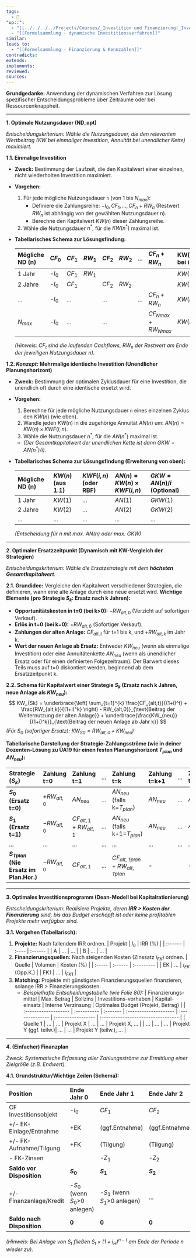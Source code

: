 ```yaml
---
tags:
  - 🌱
"up::":
  - "[[../../../../Projects/Courses/_Investition und Finanzierung|_Investition und Finanzierung]]"
  - "[[Formelsammlung - dynamische Investitionsverfahren]]"
similar:
leads to:
  - "[[Formelsammlung - Finanzierung & Kennzahlen]]"
contradicts:
extends:
implements:
reviewed:
sources:
---
```

**Grundgedanke:** Anwendung der dynamischen Verfahren zur Lösung spezifischer Entscheidungsprobleme über Zeiträume oder bei Ressourcenknappheit.

---

**1. Optimale Nutzungsdauer (ND_opt)**

*Entscheidungskriterium: Wähle die Nutzungsdauer, die den relevanten Wertbeitrag (KW bei einmaliger Investition, Annuität bei unendlicher Kette) maximiert.*

**1.1. Einmalige Investition**
*   **Zweck:** Bestimmung der Laufzeit, die den Kapitalwert einer einzelnen, nicht wiederholten Investition maximiert.
*   **Vorgehen:**
    1.  Für jede mögliche Nutzungsdauer `n` (von 1 bis $N_{max}$):
        *   Definiere die Zahlungsreihe: $-I_0, CF_1, ..., CF_n + RW_n$ (Restwert $RW_n$ ist abhängig von der gewählten Nutzungsdauer n).
        *   Berechne den Kapitalwert $KW(n)$ dieser Zahlungsreihe.
    2.  Wähle die Nutzungsdauer $n^*$, für die $KW(n^*)$ maximal ist.
*   **Tabellarisches Schema zur Lösungsfindung:**

    | Mögliche ND (n) | $CF_0$ | $CF_1$ | $RW_1$ | $CF_2$ | $RW_2$ | ... | $CF_n+RW_n$ | **KW(n)** bei i |
    | :-------------- | :----- | :----- | :----- | :----- | :----- | :-- | :---------- | :-------------- |
    | 1 Jahr          | -$I_0$ | $CF_1$ | $RW_1$ |        |        |     |             | $KW(1)$         |
    | 2 Jahre         | -$I_0$ | $CF_1$ |        | $CF_2$ | $RW_2$ |     |             | $KW(2)$         |
    | ...             | -$I_0$ | ...    |        | ...    |        | ... | $CF_n+RW_n$ | $KW(n)$         |
    | $N_{max}$       | -$I_0$ | ...    |        | ...    |        |     | $CF_{Nmax}+RW_{Nmax}$ | $KW(N_{max})$   |
    *(Hinweis: $CF_t$ sind die laufenden Cashflows, $RW_n$ der Restwert am Ende der jeweiligen Nutzungsdauer n).*

**1.2. *Konzept:* Mehrmalige identische Investition (Unendlicher Planungshorizont)**
*   **Zweck:** Bestimmung der optimalen Zyklusdauer für eine Investition, die unendlich oft durch eine identische ersetzt wird.
*   **Vorgehen:**
    1.  Berechne für jede mögliche Nutzungsdauer `n` eines einzelnen Zyklus den $KW(n)$ (wie oben).
    2.  Wandle jeden $KW(n)$ in die zugehörige Annuität $AN(n)$ um: $AN(n) = KW(n) \times KWF(i,n)$.
    3.  Wähle die Nutzungsdauer $n^*$, für die $AN(n^*)$ maximal ist.
    *   *(Der Gesamtkapitalwert der unendlichen Kette ist dann $GKW = AN(n^*) / i$).*
*   **Tabellarisches Schema zur Lösungsfindung (Erweiterung von oben):**

    | Mögliche ND (n) | $KW(n)$ (aus 1.1) | $KWF(i,n)$ (oder RBF) | $AN(n) = KW(n) \times KWF(i,n)$ | $GKW = AN(n)/i$ (Optional) |
    | :-------------- | :---------------- | :-------------------- | :------------------------------ | :-------------------------- |
    | 1 Jahr          | $KW(1)$           | ...                   | $AN(1)$                         | $GKW(1)$                    |
    | 2 Jahre         | $KW(2)$           | ...                   | $AN(2)$                         | $GKW(2)$                    |
    | ...             | ...               | ...                   | ...                             | ...                         |
    *(Entscheidung für n mit max. AN(n) oder max. GKW)*

---

**2. Optimaler Ersatzzeitpunkt (Dynamisch mit KW-Vergleich der Strategien)**

*Entscheidungskriterium: Wähle die Ersatzstrategie mit dem **höchsten Gesamtkapitalwert**.*

**2.1. Grundidee:** Vergleiche den Kapitalwert verschiedener Strategien, die definieren, wann eine alte Anlage durch eine neue ersetzt wird.
**Wichtige Elemente (pro Strategie $S_k$: Ersatz nach k Jahren):**
*   **Opportunitätskosten in t=0 (bei k>0):** $-RW_{alt,0}$ (Verzicht auf sofortigen Verkauf).
*   **Erlös in t=0 (bei k=0):** $+RW_{alt,0}$ (Sofortiger Verkauf).
*   **Zahlungen der alten Anlage:** $CF_{alt,t}$ für t=1 bis k, und $+RW_{alt,k}$ im Jahr k.
*   **Wert der neuen Anlage ab Ersatz:** Entweder $KW_{neu}$ (wenn als einmalige Investition) oder eine Annuitätenkette $AN_{neu}$ (wenn als unendlicher Ersatz oder für einen definierten Folgezeitraum). Der Barwert dieses Teils muss auf t=0 diskontiert werden, beginnend ab dem Ersatzzeitpunkt k.

**2.2. Schema für Kapitalwert einer Strategie $S_k$ (Ersatz nach k Jahren, neue Anlage als $KW_{neu}$):**
$$ KW_{Sk} = \underbrace{\left( \sum_{t=1}^{k} \frac{CF_{alt,t}}{(1+i)^t} + \frac{RW_{alt,k}}{(1+i)^k} \right) - RW_{alt,0}}_{\text{Beitrag der Weiternutzung der alten Anlage}} + \underbrace{\frac{KW_{neu}}{(1+i)^k}}_{\text{Beitrag der neuen Anlage ab Jahr k}} $$
*(Für $S_0$ (sofortiger Ersatz): $KW_{S0} = RW_{alt,0} + KW_{neu}$)*

**Tabellarische Darstellung der Strategie-Zahlungsströme (wie in deiner Dozenten-Lösung zu ÜA19 für einen festen Planungshorizont $T_{plan}$ und $AN_{neu}$):**

| Strategie ($S_k$)      | Zahlung t=0                  | Zahlung t=1                                       | ... | Zahlung t=k                                       | Zahlung t=k+1 | ... | Zahlung t=$T_{plan}$ | $KW_{Sk}$ bei i |
| :--------------------- | :--------------------------- | :------------------------------------------------ | :-- | :------------------------------------------------ | :------------ | :-- | :------------------- | :-------------- |
| **$S_0$ (Ersatz t=0)** | $+RW_{alt,0}$                | $AN_{neu}$                                        | ... | $AN_{neu}$ (falls k=$T_{plan}$)                     | $AN_{neu}$    | ... | $AN_{neu}$           | **Berechnen**   |
| **$S_1$ (Ersatz t=1)** | $-RW_{alt,0}$                | $CF_{alt,1} + RW_{alt,1}$                         | ... | $AN_{neu}$ (falls k+1=$T_{plan}$)                   | $AN_{neu}$    | ... | $AN_{neu}$           | **Berechnen**   |
| ...                    | ...                          | ...                                               | ... | ...                                               | ...           | ... | ...                  | ...             |
| **$S_{Tplan}$ (Nie Ersatz im Plan.Hor.)** | $-RW_{alt,0}$ | $CF_{alt,1}$                                      | ... | $CF_{alt,Tplan} + RW_{alt,Tplan}$                 | -             |     | -                    | **Berechnen**   |

---

**3. Optimales Investitionsprogramm (Dean-Modell bei Kapitalrationierung)**

*Entscheidungskriterium: Realisiere Projekte, deren **IRR > Kosten der Finanzierung** sind, bis das Budget erschöpft ist oder keine profitablen Projekte mehr verfügbar sind.*

**3.1. Vorgehen (Tabellarisch):**
1.  **Projekte:** Nach fallendem IRR ordnen.
    | Projekt | $I_0$ | IRR (%) |
    | :------ | :---- | :------ |
    | A       | ...   | ...     |
    | B       | ...   | ...     |
2.  **Finanzierungsquellen:** Nach steigenden Kosten (Zinssatz $i_{FK}$) ordnen.
    | Quelle | Volumen | Kosten (%) |
    | :----- | :------ | :--------- |
    | EK     | ...     | $i_{EK}$ (Opp.K.) |
    | FK1    | ...     | $i_{FK1}$  |
3.  **Matching:** Projekte mit günstigsten Finanzierungsquellen finanzieren, solange IRR > Finanzierungskosten.
    *   *Beispielhafte Entscheidungstabelle (wie Folie 80):*
        | Finanzierungs-mittel | Max. Betrag | Sollzins | Investitions-vorhaben | Kapital-einsatz | Interne Verzinsung | Optimales Budget (Projekt, Betrag) |
        | :------------------- | :---------- | :------- | :-------------------- | :-------------- | :----------------- | :--------------------------------- |
        | Quelle 1             | ...         | ...      | Projekt X             | ...             | ...                | Projekt X, ...                     |
        | ...                  | ...         | ...      | Projekt Y (ggf. teilw.)| ...             | ...                | Projekt Y (teilw.), ...            |

---

**4. (Einfacher) Finanzplan**

*Zweck: Systematische Erfassung aller Zahlungsströme zur Ermittlung einer Zielgröße (z.B. Endwert).*

**4.1. Grundstruktur/Wichtige Zeilen (Schema):**

| Position                 | Ende Jahr 0 | Ende Jahr 1    | Ende Jahr 2    | ... | Ende Jahr n             |
| :----------------------- | :---------- | :------------- | :------------- | :-- | :---------------------- |
| CF Investitionsobjekt    | -$I_0$      | $CF_1$         | $CF_2$         | ... | $CF_n + RW_n$           |
| +/- EK-Einlage/Entnahme  | +EK         | (ggf.Entnahme) | (ggf.Entnahme) | ... | (ggf.End-EK)            |
| +/- FK-Aufnahme/Tilgung  | +FK         | (Tilgung)      | (Tilgung)      | ... | -(Rest-FK + Tilgung)    |
| - FK-Zinsen              |             | -$Z_1$         | -$Z_2$         | ... | -$Z_n$                  |
| **Saldo vor Disposition**| **$S_0$**   | **$S_1$**      | **$S_2$**      | ... | **$S_n$**               |
| +/- Finanzanlage/Kredit  | -$S_0$ (wenn $S_0$>0 anlegen) | -$S_1$ (wenn $S_1$>0 anlegen) | ... | ... | +Endwert Finanzanlagen  |
| **Saldo nach Disposition**| **0**       | **0**          | **0**          | ... | **Endwert des Projekts**|
*(Hinweis: Bei Anlage von $S_t$ fließen $S_t \times (1+i_H)^{n-t}$ am Ende der Periode n wieder zu).*
